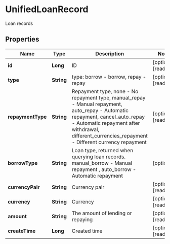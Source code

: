 
# UnifiedLoanRecord

Loan records

## Properties

Name | Type | Description | Notes
------------ | ------------- | ------------- | -------------
**id** | **Long** | ID |  [optional] [readonly]
**type** | **String** | type: borrow - borrow, repay - repay |  [optional] [readonly]
**repaymentType** | **String** | Repayment type, none - No repayment type, manual_repay - Manual repayment, auto_repay - Automatic repayment, cancel_auto_repay - Automatic repayment after withdrawal, different_currencies_repayment - Different currency repayment |  [optional] [readonly]
**borrowType** | **String** | Loan type, returned when querying loan records. manual_borrow - Manual repayment , auto_borrow - Automatic repayment |  [optional]
**currencyPair** | **String** | Currency pair |  [optional] [readonly]
**currency** | **String** | Currency |  [optional] [readonly]
**amount** | **String** | The amount of lending or repaying |  [optional] [readonly]
**createTime** | **Long** | Created time |  [optional] [readonly]

